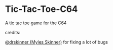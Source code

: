 # Tic-Tac-Toe-C64
A tic tac toe game for the C64


credits:

[@drskinner (Myles Skinner)](https://github.com/drskinner/) for fixing a lot of bugs
